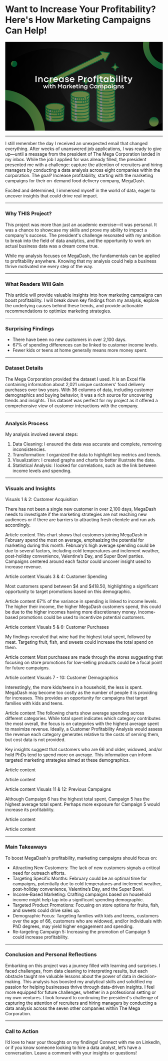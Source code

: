 # Want to Increase Your Profitability? Here's How Marketing Campaigns Can Help!
<img src="images/Increase.png?raw=true"/>

---
I still remember the day I received an unexpected email that changed everything. After weeks of unanswered job applications, I was ready to give up—until a message from the president of The Mega Corporation landed in my inbox. While the job I applied for was already filled, the president presented me with a challenge: capture the attention of recruiters and hiring managers by conducting a data analysis across eight companies within the corporation. The goal? Increase profitability, starting with the marketing campaigns for their on-demand food delivery company, MegaDash.

Excited and determined, I immersed myself in the world of data, eager to uncover insights that could drive real impact.

---
### Why THIS Project?

This project was more than just an academic exercise—it was personal. It was a chance to showcase my skills and prove my ability to impact a company's success. The president's challenge resonated with my ambition to break into the field of data analytics, and the opportunity to work on actual business data was a dream come true.

While my analysis focuses on MegaDash, the fundamentals can be applied to profitability anywhere. Knowing that my analysis could help a business thrive motivated me every step of the way.

---
### What Readers Will Gain

This article will provide valuable insights into how marketing campaigns can boost profitability. I will break down key findings from my analysis, explore the underlying causes behind these trends, and provide actionable recommendations to optimize marketing strategies.

---
### Surprising Findings

- There have been no new customers in over 2,100 days.
- 67% of spending differences can be linked to customer income levels.
- Fewer kids or teens at home generally means more money spent.

---
### Dataset Details

The Mega Corporation provided the dataset I used. It is an Excel file containing information about 2,021 unique customers' food delivery purchases over two years. With 36 columns of data, including customer demographics and buying behavior, it was a rich source for uncovering trends and insights. This dataset was perfect for my project as it offered a comprehensive view of customer interactions with the company.

---
### Analysis Process

My analysis involved several steps:

1. Data Cleaning: I ensured the data was accurate and complete, removing inconsistencies.
2. Transformation: I organized the data to highlight key metrics and trends.
3. Visualization: I created graphs and charts to better illustrate the data.
4. Statistical Analysis: I looked for correlations, such as the link between income levels and spending.

---
### Visuals and Insights

Visuals 1 & 2: Customer Acquisition

There has not been a single new customer in over 2,100 days, MegaDash needs to investigate if the marketing strategies are not reaching new audiences or if there are barriers to attracting fresh clientele and run ads accordingly. 

Article content
This chart shows that customers joining MegaDash in February spend the most on average, emphasizing the potential for marketing during this month. February’s high average spending could be due to several factors, including cold temperatures and inclement weather, post-holiday convenience, Valentine’s Day, and Super Bowl parties. Campaigns centered around each factor could uncover insight used to increase revenue.

Article content
Visuals 3 & 4: Customer Spending

Most customers spend between $4 and $418.50, highlighting a significant opportunity to target promotions based on this demographic.

Article content
67% of the variance in spending is linked to income levels. The higher their income, the higher MegaDash customers spend, this could be due to the higher incomes having more discretionary money. Income-based promotions could be used to incentivize potential customers.

Article content
Visuals 5 & 6: Customer Purchases

My findings revealed that wine had the highest total spent, followed by meat. Targeting fruit, fish, and sweets could increase the total spend on them.

Article content
Most purchases are made through the stores suggesting that focusing on store promotions for low-selling products could be a focal point for future campaigns.

Article content
Visuals 7 - 10: Customer Demographics

Interestingly, the more kids/teens in a household, the less is spent. MegaDash may become too costly as the number of people it is providing for increases. This provides an opportunity for campaigns that target families with kids and teens.

Article content
The following charts show average spending across different categories. While total spent indicates which category contributes the most overall, the focus is on categories with the highest average spent to maximize revenue. Ideally, a Customer Profitability Analysis would assess the revenue each category generates relative to the costs of serving them, but cost data is not provided.

Key insights suggest that customers who are 66 and older, widowed, and/or hold PhDs tend to spend more on average. This information can inform targeted marketing strategies aimed at these demographics.

Article content


Article content


Article content
Visuals 11 & 12: Previous Campaigns

Although Campaign 6 has the highest total spent, Campaign 5 has the highest average total spent. Perhaps more exposure for Campaign 5 would increase its profitability. 

Article content


Article content

---
### Main Takeaways

To boost MegaDash's profitability, marketing campaigns should focus on:

- Attracting New Customers: The lack of new customers signals a critical need for outreach efforts.
- Targeting Specific Months: February could be an optimal time for campaigns, potentially due to cold temperatures and inclement weather, post-holiday convenience, Valentine’s Day, and the Super Bowl.
- Income-Based Marketing: Crafting campaigns based on household income might help tap into a significant spending demographic.
- Targeted Product Promotions: Focusing on store options for fruits, fish, and sweets could drive sales up.
- Demographic Focus: Targeting families with kids and teens, customers over the age of 66, customers who are widowed, and/or individuals with PhD degrees, may yield higher engagement and spending.
- Re-targeting Campaign 5: Increasing the promotion of Campaign 5 could increase profitability.

---
### Conclusion and Personal Reflections

Embarking on this project was a journey filled with learning and surprises. I faced challenges, from data cleaning to interpreting results, but each obstacle taught me valuable lessons about the power of data in decision-making. This analysis has boosted my analytical skills and solidified my passion for helping businesses thrive through data-driven insights. I feel more equipped for future challenges, whether in a professional setting or my own ventures. I look forward to continuing the president's challenge of capturing the attention of recruiters and hiring managers by conducting a data analysis across the seven other companies within The Mega Corporation.

---
### Call to Action

I’d love to hear your thoughts on my findings! Connect with me on LinkedIn, or if you know someone looking to hire a data analyst, let’s have a conversation. Leave a comment with your insights or questions!

